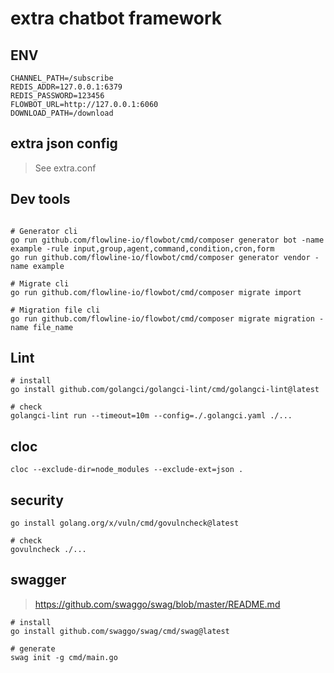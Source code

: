# extra chatbot framework

## ENV

```shell
CHANNEL_PATH=/subscribe
REDIS_ADDR=127.0.0.1:6379
REDIS_PASSWORD=123456
FLOWBOT_URL=http://127.0.0.1:6060
DOWNLOAD_PATH=/download
```

## extra json config

> See extra.conf

## Dev tools

```shell

# Generator cli
go run github.com/flowline-io/flowbot/cmd/composer generator bot -name example -rule input,group,agent,command,condition,cron,form
go run github.com/flowline-io/flowbot/cmd/composer generator vendor -name example

# Migrate cli
go run github.com/flowline-io/flowbot/cmd/composer migrate import

# Migration file cli
go run github.com/flowline-io/flowbot/cmd/composer migrate migration -name file_name
```

## Lint

```shell
# install
go install github.com/golangci/golangci-lint/cmd/golangci-lint@latest

# check
golangci-lint run --timeout=10m --config=./.golangci.yaml ./...
```

## cloc

```shell
cloc --exclude-dir=node_modules --exclude-ext=json .
```

## security

```shell
go install golang.org/x/vuln/cmd/govulncheck@latest

# check
govulncheck ./...
```

## swagger

> https://github.com/swaggo/swag/blob/master/README.md

```shell
# install
go install github.com/swaggo/swag/cmd/swag@latest

# generate
swag init -g cmd/main.go
```
